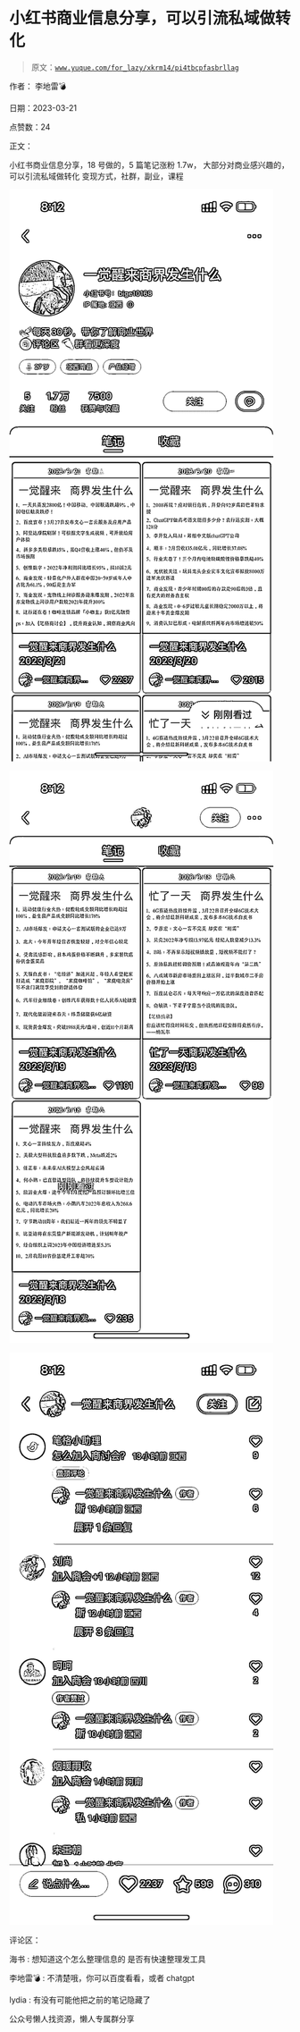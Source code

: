 # 小红书商业信息分享，可以引流私域做转化

> 原文：[`www.yuque.com/for_lazy/xkrm14/pi4tbcpfasbrllag`](https://www.yuque.com/for_lazy/xkrm14/pi4tbcpfasbrllag)

作者： 李地雷💣

日期：2023-03-21

点赞数：24

正文：

小红书商业信息分享，18 号做的，5 篇笔记涨粉 1.7w， 大部分对商业感兴趣的，可以引流私域做转化 变现方式，社群，副业，课程

![](img/cb4093455868e8ac493f90330c91f5d2.png)  

![](img/4be7671ab9b634fc270da5bc05e7dabf.png)  

![](img/688ea985c9dc81519665aa63649ace5f.png)  

评论区：

海书 : 想知道这个怎么整理信息的 是否有快速整理发工具

李地雷💣 : 不清楚哦，你可以百度看看，或者 chatgpt

lydia : 有没有可能他把之前的笔记隐藏了

公众号懒人找资源，懒人专属群分享

